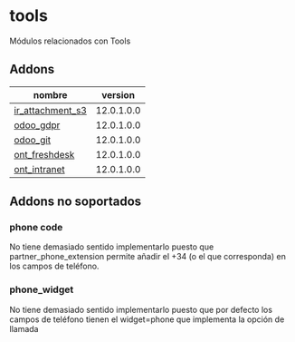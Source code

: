 tools
=========
Módulos relacionados con Tools


Addons
----------------
nombre | version
--- | ---
[ir_attachment_s3](ir_attachment_s3/) | 12.0.1.0.0
[odoo_gdpr](odoo_gdpr/) | 12.0.1.0.0
[odoo_git](odoo_git/) | 12.0.1.0.0
[ont_freshdesk](ont_freshdesk/) | 12.0.1.0.0
[ont_intranet](ont_intranet/) | 12.0.1.0.0

## Addons no soportados

### phone code
No tiene demasiado sentido implementarlo puesto que partner_phone_extension permite añadir el +34 (o el que corresponda) en los campos de teléfono.

### phone_widget
No tiene demasiado sentido implementarlo puesto que por defecto los campos de teléfono tienen el widget=phone que implementa la opción de llamada
